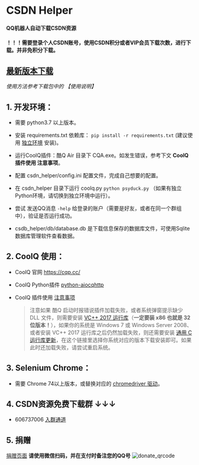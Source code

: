 # CSDN Helper
#### QQ机器人自动下载CSDN资源
#### ！！！需要登录个人CSDN账号，使用CSDN积分或者VIP会员下载次数，进行下载。并非免积分下载。

## [最新版本下载](https://github.com/y85171642/csdn_helper_pub/releases/latest) 
*使用方法参考下载包中的 【使用说明】* 

## 1. 开发环境：

* 需要 python3.7 以上版本。

* 安装 requirements.txt 依赖库： ```pip install -r requirements.txt``` (建议使用 [独立环境](https://www.jianshu.com/p/6a3ff66cb8d3) 安装)。

* 运行CoolQ插件：酷Q Air 目录下 CQA.exe。如发生错误，参考下文 **CoolQ 插件使用 注意事项**。

* 配置 csdn_helper/config.ini 配置文件，完成自己想要的配置。

* 在 csdn_helper 目录下运行 coolq.py ```python psyduck.py``` （如果有独立Python环境，请切换到独立环境中运行）。

* 尝试 发送QQ消息 ```-help``` 给登录的账户（需要是好友，或者在同一个群组中），验证是否运行成功。

* csdb_helper/db/database.db 是下载信息保存的数据库文件，可使用Sqlite数据库管理软件查看数据。

## 2. CoolQ 使用：

* CoolQ 官网 https://cqp.cc/

* CoolQ Python插件 [python-aiocqhttp](https://github.com/richardchien/python-aiocqhttp)

* CoolQ 插件使用 [注意事项](https://cqhttp.cc/docs/4.10/#/)

  >注意如果 酷Q 启动时报错说插件加载失败，或者系统弹窗提示缺少 DLL 文件，则需要安装 [VC++ 2017 运行库](https://aka.ms/vs/15/release/VC_redist.x86.exe)（**一定要装 x86 也就是 32 位版本！**），如果你的系统是 Windows 7 或 Windows Server 2008、或者安装 VC++ 2017 运行库之后仍然加载失败，则还需要安装 [通用 C 运行库更新](https://support.microsoft.com/zh-cn/help/3118401/update-for-universal-c-runtime-in-windows)，在这个链接里选择你系统对应的版本下载安装即可。如果此时还加载失败，请尝试重启系统。

## 3. Selenium Chrome：

* 需要 Chrome 74以上版本，或替换对应的 [chromedriver 驱动](http://npm.taobao.org/mirrors/chromedriver/)。


## 4. CSDN资源免费下载群 ↓↓↓
* 606737006 [入群通道](https://jq.qq.com/?_wv=1027&k=5iTU5gd)

## 5. 捐赠
[捐赠页面](http://39.105.150.229:8733/psyduck_donate)
**请使用微信扫码，并在支付时备注您的QQ号**
![donate_qrcode](https://github.com/y85171642/csdn_helper_pub/blob/master/donate_qrcode/donate_wechat_qrcode.jpeg)

